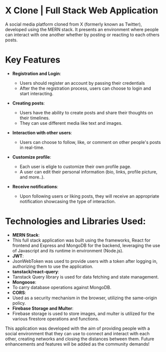 # X Clone | Full Stack Web Application
A social media platform cloned from X (formerly known as Twitter), developed using the MERN stack. It presents an environment where people can interact with one another whether by posting or reacting to each others posts.

# Key Features
- **Registration and Login**:
  - Users should register an account by passing their credentials
  - After the the registration process, users can choose to login and start interacting.
  
- **Creating posts**:
  - Users have the ability to create posts and share their thoughts on their timelines.
  - They can use different media like text and images.
  
- **Interaction with other users**:
  - Users can choose to follow, like, or comment on other people's posts in real-time.
  
- **Customize profile**:
  - Each user is eligle to customize their own profile page.
  - A user can edit their personal information (bio, links, profile picture, and more..).
  
- **Receive notifications**:
  - Upon following users or liking posts, they will receive an appropriate notification showcasing the type of interaction.

# Technologies and Libraries Used:
- **MERN Stack**:
- This full stack application was built using the frameworks, React for frontend and Express and MongoDB for the backend, leveraging the use of Javascript and its runtime in environment (Node.js).
- **JWT**:
- JsonWebToken was used to provide users with a token after logging in, authorizing them to use the application.
- **tanstack/react-query**:
- Tanstack Query library is used for data fetching and state management.
- **Mongoose**:
- To carry database operations against MongoDB.
- **CORS**:
- Used as a security mechanism in the browser, utilizing the same-origin policy.
- **Firebase Storage and Multer**:
- Firebase storage is used to store images, and multer is utilized for the various firestore operations and functions.

This application was developed with the aim of providing people with a social environment that they can use to connect and interact with each other, creating networks and closing the distances between them. Future enhancements and features will be added as the community demands!
